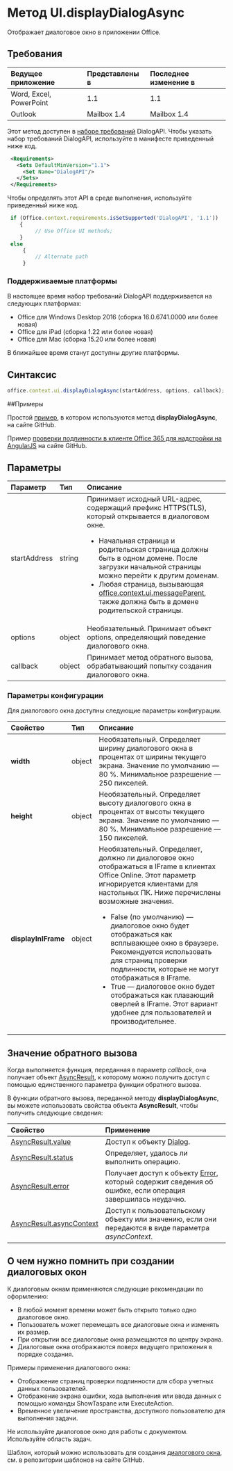 # Метод UI.displayDialogAsync

Отображает диалоговое окно в приложении Office. 

## Требования

|Ведущее приложение|Представлены в|Последнее изменение в |
|:---------------|:--------|:----------|
|Word, Excel, PowerPoint|1.1|1.1|
|Outlook|Mailbox 1.4|Mailbox 1.4|

Этот метод доступен в [наборе требований](../../docs/overview/specify-office-hosts-and-api-requirements.md) DialogAPI. Чтобы указать набор требований DialogAPI, используйте в манифесте приведенный ниже код.

```xml
 <Requirements> 
   <Sets DefaultMinVersion="1.1"> 
     <Set Name="DialogAPI"/> 
   </Sets> 
 </Requirements> 

```

Чтобы определять этот API в среде выполнения, используйте приведенный ниже код.

```js
 if (Office.context.requirements.isSetSupported('DialogAPI', '1.1')) 
    {  
         // Use Office UI methods; 
    } 
 else 
     { 
         // Alternate path 
     } 
```



### Поддерживаемые платформы
В настоящее время набор требований DialogAPI поддерживается на следующих платформах:

  - Office для Windows Desktop 2016 (сборка 16.0.6741.0000 или более новая)
  - Office для iPad (сборка 1.22 или более новая)
  - Office для Mac (сборка 15.20 или более новая) 

В ближайшее время станут доступны другие платформы. 

## Синтаксис

```js
office.context.ui.displayDialogAsync(startAddress, options, callback);
```
##Примеры

Простой [пример](https://github.com/OfficeDev/Office-Add-in-Dialog-API-Simple-Example/), в котором используются метод **displayDialogAsync**, на сайте GitHub.

Пример [проверки подлинности в клиенте Office 365 для надстройки на AngularJS](https://github.com/OfficeDev/Word-Add-in-AngularJS-Client-OAuth) на сайте GitHub.

 
## Параметры

| Параметр    | Тип   |Описание|
|:---------------|:--------|:----------|
|startAddress|string|Принимает исходный URL-адрес, содержащий префикс HTTPS(TLS), который открывается в диалоговом окне. <ul><li>Начальная страница и родительская страница должны быть в одном домене. После загрузки начальной страницы можно перейти к другим доменам.</li><li>Любая страница, вызывающая [office.context.ui.messageParent](officeui.messageparent.md), также должна быть в домене родительской страницы.</li></ul>|
|options|object|Необязательный. Принимает объект options, определяющий поведение диалогового окна.|
|callback|object|Принимает метод обратного вызова, обрабатывающий попытку создания диалогового окна.|
    
### Параметры конфигурации
Для диалогового окна доступны следующие параметры конфигурации.


| Свойство     | Тип   |Описание|
|:---------------|:--------|:----------|
|**width**|object|Необязательный. Определяет ширину диалогового окна в процентах от ширины текущего экрана. Значение по умолчанию — 80 %. Минимальное разрешение — 250 пикселей.|
|**height**|object|Необязательный. Определяет высоту диалогового окна в процентах от высоты текущего экрана. Значение по умолчанию — 80 %. Минимальное разрешение — 150 пикселей.|
|**displayInIFrame**|object|Необязательный. Определяет, должно ли диалоговое окно отображаться в IFrame в клиентах Office Online. Этот параметр игнорируется клиентами для настольных ПК. Ниже перечислены возможные значения.<ul><li>False (по умолчанию) — диалоговое окно будет отображаться как всплывающее окно в браузере. Рекомендуется использовать для страниц проверки подлинности, которые не могут отображаться в IFrame. </li><li>True — диалоговое окно будет отображаться как плавающий оверлей в IFrame. Этот вариант удобнее для пользователей и производительнее.</li>|


## Значение обратного вызова
Когда выполняется функция, переданная в параметр _callback_, она получает объект [AsyncResult](../../reference/shared/asyncresult.md), к которому можно получить доступ с помощью единственного параметра функции обратного вызова.

В функции обратного вызова, переданной методу **displayDialogAsync**, вы можете использовать свойства объекта **AsyncResult**, чтобы получить следующие сведения:



|**Свойство**|**Применение**|
|:-----|:-----|
|[AsyncResult.value](../../reference/shared/asyncresult.value.md)|Доступ к объекту [Dialog](../../reference/shared/officeui.dialog.md).|
|[AsyncResult.status](../../reference/shared/asyncresult.status.md)|Определяет, удалось ли выполнить операцию.|
|[AsyncResult.error](../../reference/shared/asyncresult.error.md)|Получает доступ к объекту [Error](../../reference/shared/error.md), который содержит сведения об ошибке, если операция завершилась неудачно.|
|[AsyncResult.asyncContext](../../reference/shared/asyncresult.asynccontext.md)|Доступ к пользовательскому объекту или значению, если они передаются в виде параметра _asyncContext_.|


## О чем нужно помнить при создании диалоговых окон
К диалоговым окнам применяются следующие рекомендации по оформлению:

- В любой момент времени может быть открыто только одно диалоговое окно.
- Пользователь может перемещать все диалоговые окна и изменять их размер.
- При открытии все диалоговые окна размещаются по центру экрана.
- Диалоговые окна отображаются поверх ведущего приложения в порядке создания.

Примеры применения диалогового окна:

- Отображение страниц проверки подлинности для сбора учетных данных пользователей.
- Отображение экрана ошибки, хода выполнения или ввода данных с помощью команды ShowTaspane или ExecuteAction.
- Временное увеличение пространства, доступного пользователю для выполнения задачи.

Не используйте диалоговое окно для работы с документом. Используйте область задач. 

Шаблон, который можно использовать для создания [диалогового окна](https://github.com/OfficeDev/Office-Add-in-UX-Design-Patterns/blob/master/Patterns/Client_Dialog.md), см. в репозитории шаблонов на сайте GitHub.
